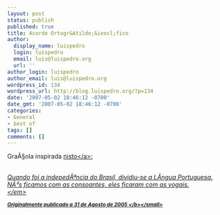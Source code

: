 ```yaml
---
layout: post
status: publish
published: true
title: Acordo Ortogr&Atilde;&iexcl;fico
author:
  display_name: luispedro
  login: luispedro
  email: luis@luispedro.org
  url: ''
author_login: luispedro
author_email: luis@luispedro.org
wordpress_id: 134
wordpress_url: http://blog.luispedro.org/?p=134
date: '2007-05-02 18:46:12 -0700'
date_gmt: '2007-05-02 18:46:12 -0700'
categories:
- General
- best of
tags: []
comments: []
---
```

<p>Gra&Atilde;&sect;ola inspirada <a href="http:&#47;&#47;mercury.ccil.org&#47;~cowan&#47;essential.html">nisto<&#47;a>:</p>
<p><em><br />
Quando foi a indeped&Atilde;&ordf;ncia do Brasil, dividiu-se a L&Atilde;&shy;ngua Portuguesa. N&Atilde;&sup3;s ficamos com as consoantes, eles ficaram com as vogais.<br />
<&#47;em></p>
<p><small><b>Originalmente publicado a 31 de Agosto de 2005 <!-- 18:46 --!><&#47;b><&#47;small></p>
